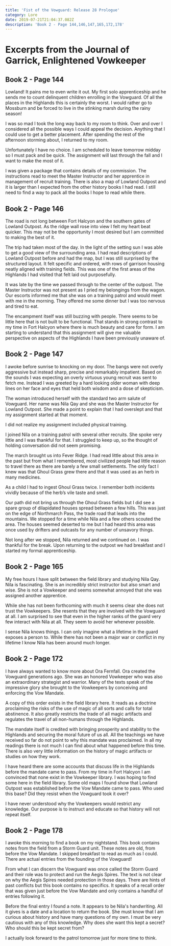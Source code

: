 ```yaml
---
title: 'Fist of the Vowguard: Release 28 Prologue'
category: Lore
date: 2019-07-21T21:04:37.082Z
description: 'Book 2 - Page 144,146,147,165,172,178'
---
```

# Excerpts from the Journal of Garrick, Enlightened Vowkeeper

## Book 2 - Page 144

Lowland! It pains me to even write it out. My first solo apprenticeship and he sends me to count delinquent children enrolling in the Vowguard. Of all the places in the Highlands this is certainly the worst. I would rather go to Mossburn and be forced to live in the stinking marsh during the rainy season!



I was so mad I took the long way back to my room to think. Over and over I considered all the possible ways I could appeal the decision. Anything that I could use to get a better placement. After spending the rest of the afternoon storming about, I returned to my room.



Unfortunately I have no choice. I am scheduled to leave tomorrow midday so I must pack and be quick. The assignment will last through the fall and I want to make the most of it.



I was given a package that contains details of my commission. The instructions read to meet the Master Instructor and her apprentice in management of recruit training. There is also a map of Lowland Outpost and it is larger than I expected from the other history books I had read. I still need to find a way to pack all the books I hope to read while there.



## Book 2 - Page 146

The road is not long between Fort Halcyon and the southern gates of Lowland Outpost. As the ridge wall rose into view I felt my heart beat quicker. This may not be the opportunity I most desired but I am committed to making the best of it.



The trip had taken most of the day. In the light of the setting sun I was able to get a good view of the surrounding area. I had read descriptions of Lowland Outpost before and had the map, but I was still surprised by the structured layout. It felt specific and ordered, with rows of garrison housing neatly aligned with training fields. This was one of the first areas of the Highlands I had visited that felt laid out purposefully.



It was late by the time we passed through to the center of the outpost. The Master Instructor was not present as I pried my belongings from the wagon. Our escorts informed me that she was on a training patrol and would meet with me in the morning. They offered me some dinner but I was too nervous and tired to eat.



The encampment itself was still buzzing with people. There seems to be little here that is not built to be functional. That stands in strong contrast to my time in Fort Halcyon where there is much beauty and care for form. I am starting to understand that this assignment will give me valuable perspective on aspects of the Highlands I have been previously unaware of.



## Book 2 - Page 147

I awoke before sunrise to knocking on my door. The bangs were not overly aggressive but instead sharp, precise and remarkably impatient. Based on the sounds I was expecting an overly virtuous young recruit was sent to fetch me. Instead I was greeted by a hard looking older woman with deep lines on her face and eyes that held both wisdom and a dose of skepticism.



The woman introduced herself with the standard two arm salute of Vowguard. Her name was Nila Qay and she was the Master Instructor for Lowland Outpost. She made a point to explain that I had overslept and that my assignment started at that moment.



I did not realize my assignment included physical training.



I joined Nila on a training patrol with several other recruits. She spoke very little and I was thankful for that. I struggled to keep up, so the thought of holding conversation did not seem promising.



The march brought us into Fever Ridge. I had read little about this area in the past but from what I remembered, most civilized people had little reason to travel there as there are barely a few small settlements. The only fact I knew was that Ghoul Grass grew there and that it was used as an herb in many medicines.



As a child I had to ingest Ghoul Grass twice. I remember both incidents vividly because of the herb’s vile taste and smell.



Our path did not bring us through the Ghoul Grass fields but I did see a spare group of dilapidated houses spread between a few hills. This was just on the edge of Northmarch Pass, the trade road that leads into the mountains. We stopped for a time while Nila and a few others scouted the area. The houses seemed deserted to me but I had heard this area was once used by drifters and outcasts for any number of unsavory things.



Not long after we stopped, Nila returned and we continued on. I was thankful for the break. Upon returning to the outpost we had breakfast and I started my formal apprenticeship.



## Book 2 - Page 165

My free hours I have split between the field library and studying Nila Qay. Nila is fascinating. She is an incredibly strict instructor but also smart and wise. She is not a Vowkeeper and seems somewhat annoyed that she was assigned another apprentice.



While she has not been forthcoming with much it seems clear she does not trust the Vowkeepers. She resents that they are involved with the Vowguard at all. I am surprised to see that even in the higher ranks of the guard very few interact with Nila at all. They seem to avoid her whenever possible.



I sense Nila knows things. I can only imagine what a lifetime in the guard exposes a person to. While there has not been a major war or conflict in my lifetime I know Nila has been around much longer.



## Book 2 - Page 172

I have always wanted to know more about Ora Fernfall. Ora created the Vowguard generations ago. She was an honored Vowkeeper who was also an extraordinary strategist and warrior. Many of the texts speak of the impressive glory she brought to the Vowkeepers by conceiving and enforcing the Vow Mandate.



A copy of this order exists in the field library here. It reads as a doctrine proclaiming the risks of the use of magic of all sorts and calls for total abstinence. It also greatly restricts the trade of all magic artifacts and regulates the travel of all non-humans through the Highlands.



The mandate itself is credited with bringing prosperity and stability to the Highlands and securing the moral future of us all. All the teachings we have received so far do not point to why this mandate was proclaimed. In all my readings there is not much I can find about what happened before this time. There is also very little information on the history of magic artifacts or studies on how they work.



I have heard there are some accounts that discuss life in the Highlands before the mandate came to pass. From my time in Fort Halcyon I am convinced that none exist in the Vowkeeper library. I was hoping to find some here in the field library. Some old maps I found show that Lowland Outpost was established before the Vow Mandate came to pass. Who used this base? Did they resist when the Vowguard took it over?



I have never understood why the Vowkeepers would restrict any knowledge. Our purpose is to instruct and educate so that history will not repeat itself.



## Book 2 - Page 178

I awoke this morning to find a book on my nightstand. This book contains notes from the field from a Storm Guard unit. These notes are old, from before the Vow Mandate. I skipped breakfast to read as much as I could. There are actual entries from the founding of the Vowguard!



From what I can discern the Vowguard was once called the Storm Guard and their role was to protect and run the Aegis Spires. The text is not clear on why the Aegis Spires needed protection in those days. There are hints of past conflicts but this book contains no specifics. It speaks of a recall order that was given just before the Vow Mandate and only contains a handful of entries following it.



Before the final entry I found a note. It appears to be Nila's handwriting. All it gives is a date and a location to return the book. She must know that I am curious about history and have many questions of my own. I must be very cautious with any of this knowledge. Why does she want this kept a secret? Who should this be kept secret from?



I actually look forward to the patrol tomorrow just for more time to think.
